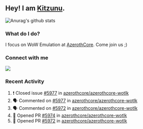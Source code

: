 ## Hey! I am [Kitzunu](https://Github.com/Kitzunu).

![Anurag's github stats](https://github-readme-stats.kitzunu.vercel.app/api?username=Kitzunu&show_icons=true)

### What do I do?

I focus on WoW Emulation at [AzerothCore](https://Github.com/AzerothCore). Come join us ;)

### Connect with me
[![](https://img.shields.io/badge/AzerothCore%20Discord-Connect%20with%20me!-green)](https://discord.com/invite/gkt4y2x)

### Recent Activity

<!--START_SECTION:activity-->
1. ❗️ Closed issue [#5977](https://github.com/azerothcore/azerothcore-wotlk/issues/5977) in [azerothcore/azerothcore-wotlk](https://github.com/azerothcore/azerothcore-wotlk)
2. 🗣 Commented on [#5977](https://github.com/azerothcore/azerothcore-wotlk/issues/5977) in [azerothcore/azerothcore-wotlk](https://github.com/azerothcore/azerothcore-wotlk)
3. 🗣 Commented on [#5972](https://github.com/azerothcore/azerothcore-wotlk/issues/5972) in [azerothcore/azerothcore-wotlk](https://github.com/azerothcore/azerothcore-wotlk)
4. 💪 Opened PR [#5974](https://github.com/azerothcore/azerothcore-wotlk/pull/5974) in [azerothcore/azerothcore-wotlk](https://github.com/azerothcore/azerothcore-wotlk)
5. 💪 Opened PR [#5972](https://github.com/azerothcore/azerothcore-wotlk/pull/5972) in [azerothcore/azerothcore-wotlk](https://github.com/azerothcore/azerothcore-wotlk)
<!--END_SECTION:activity-->
